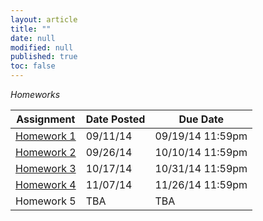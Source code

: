 ```yaml
---
layout: article
title: ""
date: null
modified: null
published: true
toc: false
---
```


*Homeworks*

Assignment | Date Posted | Due Date
---------- | ----------- | --------
[Homework 1](http://enee459c.github.io/homeworks/hw1.pdf) | 09/11/14         | 09/19/14 11:59pm     
[Homework 2](http://enee459c.github.io/homeworks/hw2.pdf) | 09/26/14         | 10/10/14 11:59pm     
[Homework 3](http://enee459c.github.io/homeworks/hw3.pdf) | 10/17/14         | 10/31/14 11:59pm     
[Homework 4](http://enee459c.github.io/homeworks/hw4.pdf) | 11/07/14         | 11/26/14 11:59pm
Homework 5 | TBA         | TBA
